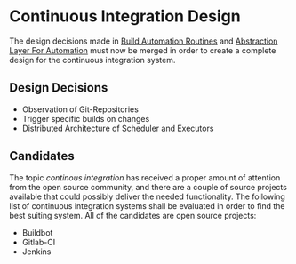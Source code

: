 # Continuous Integration Design

The design decisions made in [Build Automation
Routines](buildserver.md#build-automation-routines) and 
[Abstraction Layer For Automation](buildserver.md#abstraction-layer-for-automation)
must now be merged in order to create a complete design for the continuous integration system.

## Design Decisions
* Observation of Git-Repositories
* Trigger specific builds on changes
* Distributed Architecture of Scheduler and Executors


## Candidates
The topic *continous integration* has received a proper amount of attention from
the open source community, and there are a couple of source projects available
that could possibly deliver the needed functionality. The following list of
continuous integration systems shall be evaluated in order to find the best
suiting system. All of the candidates are open source projects:

* Buildbot
* Gitlab-CI
* Jenkins
